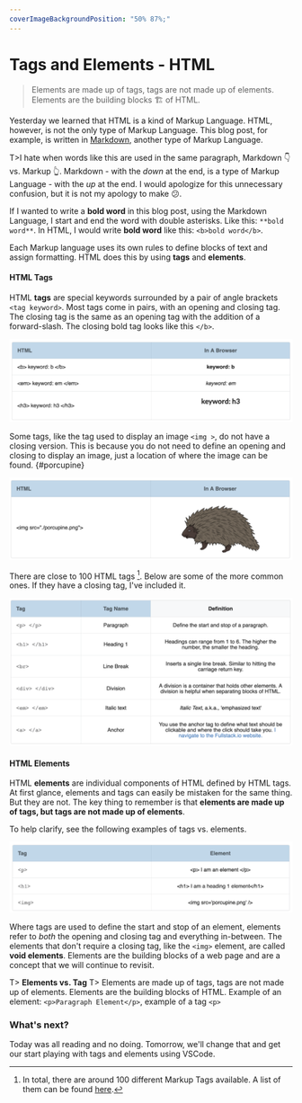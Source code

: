 ```yaml
---
coverImageBackgroundPosition: "50% 87%;"
---
```


# Tags and Elements - HTML

> Elements are made up of tags, tags are not made up of elements. Elements are the building blocks 🏗 of HTML.

Yesterday we learned that HTML is a kind of Markup Language. HTML, however, is not the only type of Markup Language. This blog post, for example, is written in [Markdown](https://daringfireball.net/projects/markdown/), another type of Markup Language.

T>I hate when words like this are used in the same paragraph, Markdown 👇 vs. Markup 👆. Markdown - with the _down_ at the end, is a type of Markup Language - with the _up_ at the end. I would apologize for this unnecessary confusion, but it is not my apology to make 😕.

If I wanted to write a **bold word** in this blog post, using the Markdown Language, I start and end the word with double asterisks. Like this: `**bold word**`. In HTML, I would write **bold word** like this: `<b>bold word</b>`.

Each Markup language uses its own rules to define blocks of text and assign formatting. HTML does this by using **tags** and **elements**.

#### HTML Tags

HTML **tags** are special keywords surrounded by a pair of angle brackets `<tag keyword>`. Most tags come in pairs, with an opening and closing tag. The closing tag is the same as an opening tag with the addition of a forward-slash. The closing bold tag looks like this `</b>`.

![](public/assets/table-1.png)

Some tags, like the tag used to display an image `<img >`, do not have a closing version. This is because you do not need to define an opening and closing to display an image, just a location of where the image can be found.
{#porcupine}

![](public/assets/table-2.png)

There are close to 100 HTML tags [^html-tags]. Below are some of the more common ones. If they have a closing tag, I've included it.

![](public/assets/table-3.png)

#### HTML Elements

HTML **elements** are individual components of HTML defined by HTML tags. At first glance, elements and tags can easily be mistaken for the same thing. But they are not. The key thing to remember is that **elements are made up of tags, but tags are not made up of elements**.

To help clarify, see the following examples of tags vs. elements.

![](public/assets/table-4.png)

Where tags are used to define the start and stop of an element, elements refer to _both_ the opening and closing tag and everything in-between. The elements that don't require a closing tag, like the `<img>` element, are called **void elements**. Elements are the building blocks of a web page and are a concept that we will continue to revisit.

T> **Elements vs. Tag**
T> Elements are made up of tags, tags are not made up of elements. Elements are the building blocks of HTML. Example of an element: `<p>Paragraph Element</p>`, example of a tag `<p>`

### What's next?

Today was all reading and no doing. Tomorrow, we'll change that and get our start playing with tags and elements using VSCode.

[^html-tags]: In total, there are around 100 different Markup Tags available. A list of them can be found [here](https://www.w3schools.com/tags/ref_byfunc.asp).
